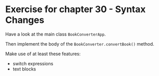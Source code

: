 # Exercise for chapter 30 - Syntax Changes

Have a look at the main class `BookConverterApp`.

Then implement the body of the `BookConverter.convertBook()` method.

Make use of at least these features:

* switch expressions
* text blocks